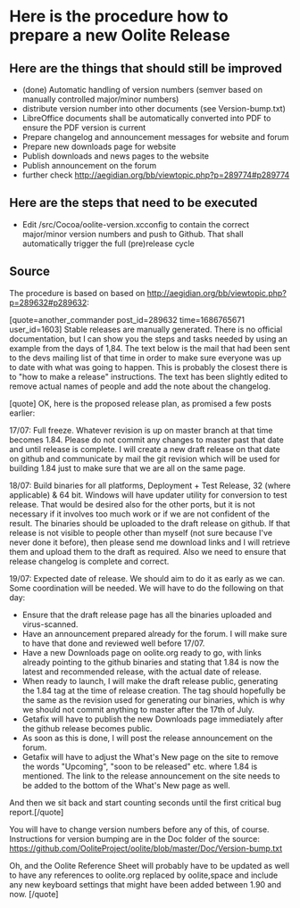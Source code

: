 # Here is the procedure how to prepare a new Oolite Release

## Here are the things that should still be improved

- (done) Automatic handling of version numbers (semver based on manually controlled
  major/minor numbers)
- distribute version number into other documents (see Version-bump.txt)
- LibreOffice documents shall be automatically converted into PDF to ensure the PDF version is current
- Prepare changelog and announcement messages for website and forum
- Prepare new downloads page for website
- Publish downloads and news pages to the website
- Publish announcement on the forum
- further check http://aegidian.org/bb/viewtopic.php?p=289774#p289774

## Here are the steps that need to be executed

- Edit /src/Cocoa/oolite-version.xcconfig to contain the correct major/minor
  version numbers and push to Github. That shall automatically trigger the full
 (pre)release cycle

## Source
The procedure is based on based on http://aegidian.org/bb/viewtopic.php?p=289632#p289632:

[quote=another_commander post_id=289632 time=1686765671 user_id=1603]
Stable releases are manually generated. There is no official documentation, but I can show you the steps and tasks needed by using an example from the days of 1,84. The text below is the mail that had been sent to the devs mailing list of that time in order to make sure everyone was up to date with what was going to happen. This is probably the closest there is to "how to make a release" instructions. The text has been slightly edited to remove actual names of people and add the note about the changelog.

[quote]
OK, here is the proposed release plan, as promised a few posts earlier:

17/07:	Full freeze. Whatever revision is up on master branch at that time becomes 1.84. Please do not commit any changes to master past that date and until release is complete. I will create a new draft release on that date on github and communicate by mail the git revision which will be used for building 1.84 just to make sure that we are all on the same page.

18/07:	Build binaries for all platforms, Deployment + Test Release, 32 (where applicable) & 64 bit. Windows will have updater utility for conversion to test release. That would be desired also for the other ports, but it is not necessary if it involves too much work or if we are not confident of the result. The binaries should be uploaded to the draft release on github. If that release is not visible to people other than myself (not sure because I've never done it before), then please send me download links and I will retrieve them and upload them to the draft as required. Also we need to ensure that release changelog is complete and correct.

19/07: Expected date of release. We should aim to do it as early as we can. Some coordination will be needed. We will have to do the following on that day:
- Ensure that the draft release page has all the binaries uploaded and virus-scanned.
- Have an announcement prepared already for the forum. I will make sure to have that done and reviewed well before 17/07.
- Have a new Downloads page on oolite.org ready to go, with links already pointing to the github binaries and stating that 1.84 is now the latest and recommended release, with the actual date of release.
- When ready to launch, I will make the draft release public, generating the 1.84 tag at the time of release creation. The tag should hopefully be the same as the revision used for generating our binaries, which is why we should not commit anything to master after the 17th of July.
- Getafix will have to publish the new Downloads page immediately after the github release becomes public.
- As soon as this is done, I will post the release announcement on the forum.
- Getafix will have to adjust the What's New page on the site to remove the words "Upcoming", "soon to be released" etc. where 1.84 is mentioned. The link to the release announcement on the site needs to be added to the bottom of the What's New page as well. 

And then we sit back and start counting seconds until the first critical bug report.[/quote]

You will have to change version numbers before any of this, of course.  Instructions for version bumping are in the Doc folder of the source: https://github.com/OoliteProject/oolite/blob/master/Doc/Version-bump.txt

Oh, and the Oolite Reference Sheet will probably have to be updated as well to have any references to oolite.org replaced by oolite,space and include any new keyboard settings that might have been added between 1.90 and now.
[/quote]


